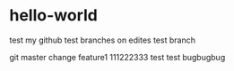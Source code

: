 # hello-world
test my github
 test branches on edites
test branch

git master change feature1 111222333
test test bugbugbug
